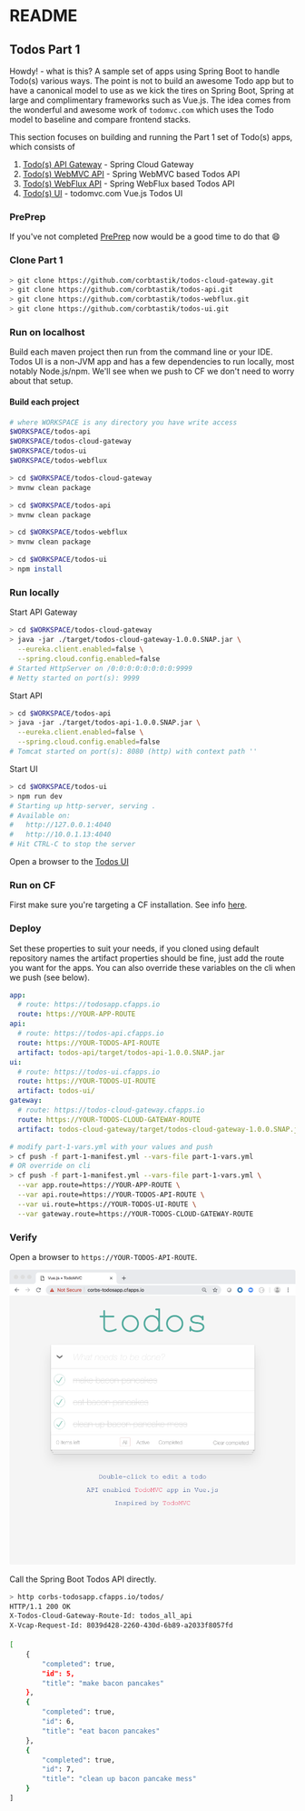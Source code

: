 # README

## Todos Part 1  

Howdy! - what is this?  A sample set of apps using Spring Boot to handle Todo(s) various ways.  The point is not to build an awesome Todo app but to have a canonical model to use as we kick the tires on Spring Boot, Spring at large and complimentary frameworks such as Vue.js.  The idea comes from the wonderful and awesome work of ``todomvc.com`` which uses the Todo model to baseline and compare frontend stacks.

This section focuses on building and running the Part 1 set of Todo(s) apps, which consists of

1. [Todo(s) API Gateway](https://github.com/corbtastik/todos-cloud-gateway) - Spring Cloud Gateway
2. [Todo(s) WebMVC API](https://github.com/corbtastik/todos-api) - Spring WebMVC based Todos API
3. [Todo(s) WebFlux API](https://github.com/corbtastik/todos-webflux) - Spring WebFlux based Todos API
4. [Todo(s) UI](https://github.com/corbtastik/todos-ui) - todomvc.com Vue.js Todos UI

### PrePrep

If you've not completed [PrePrep](PREPREP.md) now would be a good time to do that :smile:

### Clone Part 1

```bash
> git clone https://github.com/corbtastik/todos-cloud-gateway.git
> git clone https://github.com/corbtastik/todos-api.git
> git clone https://github.com/corbtastik/todos-webflux.git
> git clone https://github.com/corbtastik/todos-ui.git
```

### Run on localhost

Build each maven project then run from the command line or your IDE.  Todos UI is a non-JVM app and has a few dependencies to run locally, most notably Node.js/npm.  We'll see when we push to CF we don't need to worry about that setup.

#### Build each project

```bash
# where WORKSPACE is any directory you have write access
$WORKSPACE/todos-api
$WORKSPACE/todos-cloud-gateway
$WORKSPACE/todos-ui
$WORKSPACE/todos-webflux
```

```bash
> cd $WORKSPACE/todos-cloud-gateway
> mvnw clean package
```

```bash
> cd $WORKSPACE/todos-api
> mvnw clean package
```

```bash
> cd $WORKSPACE/todos-webflux
> mvnw clean package
```

```bash
> cd $WORKSPACE/todos-ui
> npm install
```

### Run locally

Start API Gateway

```bash
> cd $WORKSPACE/todos-cloud-gateway
> java -jar ./target/todos-cloud-gateway-1.0.0.SNAP.jar \
  --eureka.client.enabled=false \
  --spring.cloud.config.enabled=false
# Started HttpServer on /0:0:0:0:0:0:0:0:9999
# Netty started on port(s): 9999
```

Start API

```bash
> cd $WORKSPACE/todos-api
> java -jar ./target/todos-api-1.0.0.SNAP.jar \
  --eureka.client.enabled=false \
  --spring.cloud.config.enabled=false
# Tomcat started on port(s): 8080 (http) with context path ''
```

Start UI

```bash
> cd $WORKSPACE/todos-ui
> npm run dev
# Starting up http-server, serving .
# Available on:
#   http://127.0.0.1:4040
#   http://10.0.1.13:4040
# Hit CTRL-C to stop the server
```

Open a browser to the [Todos UI](`http://localhost:9999`)

### Run on CF

First make sure you're targeting a CF installation.  See info [here](PREPREP.md).

### Deploy  

Set these properties to suit your needs, if you cloned using default repository names the artifact properties should be fine, just add the route you want for the apps.  You can also override these variables on the cli when we push (see below).

```yml
app:
  # route: https://todosapp.cfapps.io
  route: https://YOUR-APP-ROUTE
api:
  # route: https://todos-api.cfapps.io
  route: https://YOUR-TODOS-API-ROUTE
  artifact: todos-api/target/todos-api-1.0.0.SNAP.jar
ui:
  # route: https://todos-ui.cfapps.io
  route: https://YOUR-TODOS-UI-ROUTE
  artifact: todos-ui/
gateway:
  # route: https://todos-cloud-gateway.cfapps.io
  route: https://YOUR-TODOS-CLOUD-GATEWAY-ROUTE
  artifact: todos-cloud-gateway/target/todos-cloud-gateway-1.0.0.SNAP.jar
```

```bash
# modify part-1-vars.yml with your values and push
> cf push -f part-1-manifest.yml --vars-file part-1-vars.yml
# OR override on cli
> cf push -f part-1-manifest.yml --vars-file part-1-vars.yml \
  --var app.route=https://YOUR-APP-ROUTE \
  --var api.route=https://YOUR-TODOS-API-ROUTE \
  --var ui.route=https://YOUR-TODOS-UI-ROUTE \
  --var gateway.route=https://YOUR-TODOS-CLOUD-GATEWAY-ROUTE
```

### Verify

Open a browser to `https://YOUR-TODOS-API-ROUTE`.

![Image of Todos UI](todos-part1.png)

Call the Spring Boot Todos API directly.

```bash
> http corbs-todosapp.cfapps.io/todos/
HTTP/1.1 200 OK
X-Todos-Cloud-Gateway-Route-Id: todos_all_api
X-Vcap-Request-Id: 8039d428-2260-430d-6b89-a2033f8057fd

[
    {
        "completed": true,
        "id": 5,
        "title": "make bacon pancakes"
    },
    {
        "completed": true,
        "id": 6,
        "title": "eat bacon pancakes"
    },
    {
        "completed": true,
        "id": 7,
        "title": "clean up bacon pancake mess"
    }
]
```